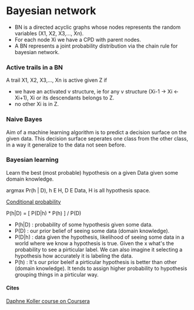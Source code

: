 # Bayesian network

* BN is a directed acyclic graphs whose nodes represents the random variables (X1, X2, X3,..., Xn).
* For each node Xi we have a CPD with parent nodes.
* A BN represents a joint probability distribution via the chain rule for bayesian network.

### Active trails in a BN

A trail X1, X2, X3,..., Xn is active given Z if

* we have an activated v structure, ie for any v structure (Xi-1 -> Xi <- Xi+1), Xi or its descendants belongs to Z.
* no other Xi is in Z.

### Naive Bayes

Aim of a machine learning algorithm is to predict a decision surface on the given data. This decision surface seperates one class from the other class, in a way it generalize to the data not seen before.

### Bayesian learning

Learn the best (most probable) hypothesis on a given Data given some domain knowledge.

argmax Pr(h | D), h E H, D E Data, H is all hypothesis space.

[Conditional probability](https://www.khanacademy.org/math/statistics-probability/probability-library#conditional-probability-independence)

P(h|D) = [ P(D|h) * P(h) ] / P(D)

* P(h|D) : probability of some hypothesis given some data.
* P(D)   : our prior belief of seeing some data (domain knowledge).
* P(D|h) : data given the hypothesis, likelihood of seeing some data in a world where we know a hypothesis is true. Given the x what's the probability to see a pirticular label. We can also imagine it selecting a hypothesis how accurately it is labeling the data.
* P(h)    : It's our prior beleif a pirticular hypothesis is better than other (domain knowledge). It tends to assign higher probability to hypothesis grouping things in a pirticular way.


#### Cites

[Daphne Koller course on Coursera](https://www.coursera.org/learn/probabilistic-graphical-models)